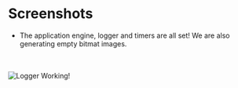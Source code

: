 # Screenshots

+ The application engine, logger and timers are all set! We are also generating empty bitmat images.

<br/><br/>
![Logger Working!](https://github.com/ManuCanedo/fractal-generator/blob/master/media/screenshots/09_20_GeneratingFirstBitmap.PNG?rew=true)   
